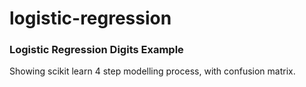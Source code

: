 # logistic-regression
### Logistic Regression Digits Example  
Showing scikit learn 4 step modelling process, with confusion matrix.
